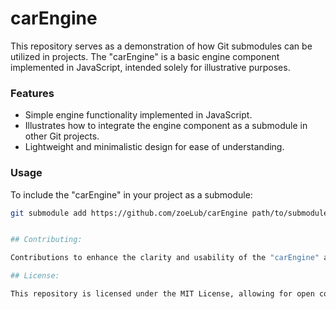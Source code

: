 # carEngine
This repository serves as a demonstration of how Git submodules can be utilized in projects. The "carEngine" is a basic engine component implemented in JavaScript, intended solely for illustrative purposes.

### Features

- Simple engine functionality implemented in JavaScript.
- Illustrates how to integrate the engine component as a submodule in other Git projects.
- Lightweight and minimalistic design for ease of understanding.

### Usage

To include the "carEngine" in your project as a submodule:

```bash
git submodule add https://github.com/zoeLub/carEngine path/to/submodule


## Contributing:

Contributions to enhance the clarity and usability of the "carEngine" are welcome. Please feel free to submit pull requests or open issues for any suggestions or improvements.

## License:

This repository is licensed under the MIT License, allowing for open collaboration and use in various projects.
